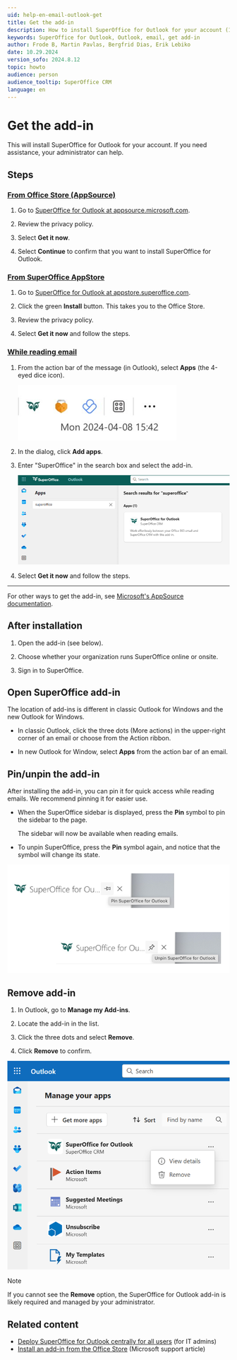 ```yaml
---
uid: help-en-email-outlook-get
title: Get the add-in
description: How to install SuperOffice for Outlook for your account (1 user).
keywords: SuperOffice for Outlook, Outlook, email, get add-in
author: Frode B, Martin Pavlas, Bergfrid Dias, Erik Lebiko
date: 10.29.2024
version_sofo: 2024.8.12
topic: howto
audience: person
audience_tooltip: SuperOffice CRM
language: en
---
```


# Get the add-in

This will install SuperOffice for Outlook for your account. If you need assistance, your administrator can help.

## Steps

<!-- markdownlint-disable MD051 MD044-->
### [From Office Store (AppSource)](#tab/appsource)

1. Go to [SuperOffice for Outlook at appsource.microsoft.com][1].

1. Review the privacy policy.

1. Select **Get it now**.

1. Select **Continue** to confirm that you want to install SuperOffice for Outlook.

### [From SuperOffice AppStore](#tab/appstore)

1. Go to [SuperOffice for Outlook at appstore.superoffice.com][2].

1. Click the green **Install** button. This takes you to the Office Store.

1. Review the privacy policy.

1. Select **Get it now** and follow the steps.

### [While reading email](#tab/outlook)

1. From the action bar of the message (in Outlook), select **Apps** (the 4-eyed dice icon).

    ![SuperOffice for Outlook, install add-in -screenshot][img1]

1. In the dialog, click **Add apps**.​

1. Enter "SuperOffice" in the search box and select the add-in.

    ![Search for SuperOffice in Office Apps page -screenshot][img3]

1. Select **Get it now** and follow the steps.

***
<!-- markdownlint-restore -->

For other ways to get the add-in, see [Microsoft's AppSource documentation][1].

## After installation

1. Open the add-in (see below).

1. Choose whether your organization runs SuperOffice online or onsite.

1. Sign in to SuperOffice.

## <a id="open"></a>Open SuperOffice add-in

The location of add-ins is different in classic Outlook for Windows and the new Outlook for Windows.

* In classic Outlook, click the three dots (More actions) in the upper-right corner of an email or choose from the Action ribbon.

* In new Outlook for Window, select **Apps** from the action bar of an email.

## Pin/unpin the add-in

After installing the add-in, you can pin it for quick access while reading emails. We recommend pinning it for easier use.

* When the SuperOffice sidebar is displayed, press the **Pin** symbol to pin the​ sidebar to the page.​

    The sidebar will now be available when reading emails.​

* To unpin SuperOffice, press the **Pin** symbol again, and notice that the symbol will change its state.

![SuperOffice for Outlook, pin add-in -screenshot][img2]

## Remove add-in

1. In Outlook, go to **Manage my Add-ins**.

1. Locate the add-in in the list.

1. Click the three dots and select **Remove**.

1. Click **Remove** to confirm.

![SuperOffice for Outlook, remove add-in -screenshot][img4]

> [!NOTE]
> If you cannot see the **Remove** option, the SuperOffice for Outlook add-in is likely required and managed by your administrator.

## Related content

* [Deploy SuperOffice for Outlook centrally for all users][5] (for IT admins)
* [Install an add-in from the Office Store][4] (Microsoft support article)

<!-- Referenced links -->
[1]: https://appsource.microsoft.com/en-us/product/office/WA200001597?src=office&tab=Overview
[2]: https://appstore.superoffice.com/superoffice-as/superoffice-for-outlook
[4]: https://support.office.com/en-us/article/get-an-office-add-in-for-outlook-1ee261f9-49bf-4ba6-b3e2-2ba7bcab64c8
[5]: ../../../../en/email/superoffice-for-outlook/it/deploy.md

<!-- Referenced images -->
[img1]: ../../../../media/loc/en/email/outlook-icon-bar.png
[img2]: ../../../../media/loc/en/email/outlook-pin.png
[img3]: ../../../../media/loc/en/email/outlook-apps-page.png
[img4]: ../../../../media/loc/en/email/outlook-remove-app.png
